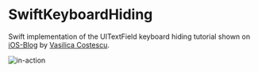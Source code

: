 SwiftKeyboardHiding
===================

Swift implementation of the UITextField keyboard hiding tutorial shown on [iOS-Blog](http://ios-blog.co.uk/tutorials/how-to-make-uitextfield-move-up-when-keyboard-is-present/) by [Vasilica Costescu](https://twitter.com/Vasy_1st/). 

![in-action](http://zippy.gfycat.com/ImperfectCompleteJackrabbit.gif)

